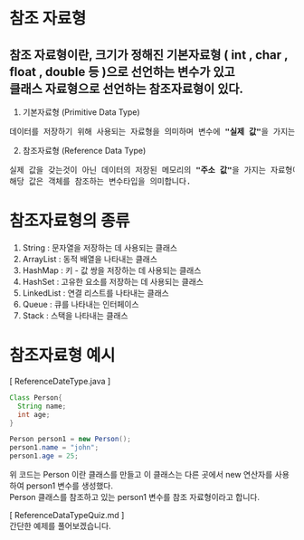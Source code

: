 # 참조 자료형
참조 자료형이란, 크기가 정해진 기본자료형 ( int , char , float , double 등 )으로 선언하는 변수가 있고  
클래스 자료형으로 선언하는 참조자료형이 있다.  
---
1) 기본자료형 (Primitive Data Type)
<pre>데이터를 저장하기 위해 사용되는 자료형을 의미하며 변수에 <b>"실제 값"</b>을 가지는것을 의미</pre>

2) 참조자료형 (Reference Data Type)
<pre>실제 값을 갖는것이 아닌 데이터의 저장된 메모리의 <b>"주소 값"</b>을 가지는 자료형이다.  
해당 값은 객체를 참조하는 변수타입을 의미합니다.</pre>

# 참조자료형의 종류
1. String     : 문자열을 저장하는 데 사용되는 클래스  
2. ArrayList  : 동적 배열을 나타내는 클래스  
3. HashMap    : 키 - 값 쌍을 저장하는 데 사용되는 클래스  
4. HashSet    : 고유한 요소를 저장하는 데 사용되는 클래스  
5. LinkedList : 연결 리스트를 나타내는 클래스  
6. Queue      : 큐를 나타내는 인터페이스  
7. Stack      : 스택을 나타내는 클래스  


# 참조자료형 예시
[ ReferenceDateType.java ]<br>
```java
Class Person{
  String name;
  int age;
}

Person person1 = new Person();
person1.name = "john";
person1.age = 25;
```

위 코드는 Person 이란 클래스를 만들고 이 클래스는 다른 곳에서 new 연산자를 사용하여 person1 변수를 생성했다.   
Person 클래스를 참조하고 있는 person1 변수를 참조 자료형이라고 합니다.



[ ReferenceDataTypeQuiz.md ]   
간단한 예제를 풀어보겠습니다.
